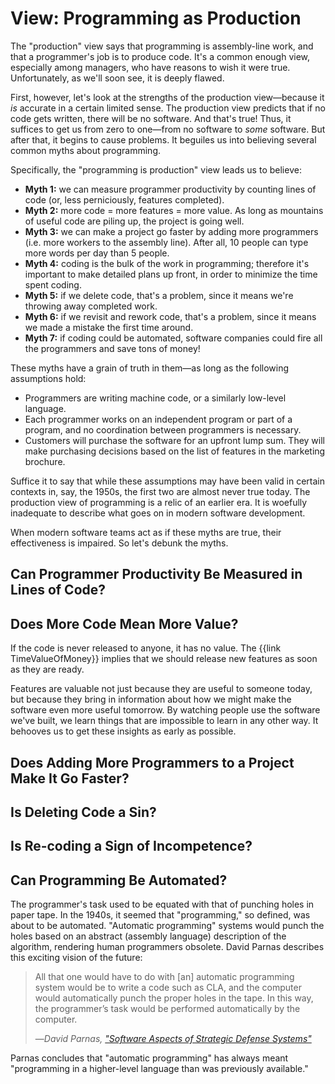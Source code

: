 # View: Programming as Production

The "production" view says that programming is assembly-line work, and that a programmer's job is to produce code. It's a common enough view, especially among managers, who have reasons to wish it were true. Unfortunately, as we'll soon see, it is deeply flawed.

<!--
- The "More" frame: no code means no software, some code means some software. So more code must mean more software.
-->

First, however, let's look at the strengths of the production view—because it *is* accurate in a certain limited sense. The production view predicts that if no code gets written, there will be no software. And that's true! Thus, it suffices to get us from zero to one—from no software to *some* software. But after that, it begins to cause problems. It beguiles us into believing several common myths about programming.

Specifically, the "programming is production" view leads us to believe:

- **Myth 1:** we can measure programmer productivity by counting lines of code (or, less perniciously, features completed).
- **Myth 2:** more code = more features = more value. As long as mountains of useful code are piling up, the project is going well.
- **Myth 3:** we can make a project go faster by adding more programmers (i.e. more workers to the assembly line). After all, 10 people can type more words per day than 5 people.
- **Myth 4:** coding is the bulk of the work in programming; therefore it's important to make detailed plans up front, in order to minimize the time spent coding.
- **Myth 5:** if we delete code, that's a problem, since it means we're throwing away completed work.
- **Myth 6:** if we revisit and rework code, that's a problem, since it means we made a mistake the first time around.
- **Myth 7:** if coding could be automated, software companies could fire all the programmers and save tons of money!

These myths have a grain of truth in them—as long as the following assumptions hold:

- Programmers are writing machine code, or a similarly low-level language.
- Each programmer works on an independent program or part of a program, and no coordination between programmers is necessary.
- Customers will purchase the software for an upfront lump sum. They will make purchasing decisions based on the list of features in the marketing brochure.

Suffice it to say that while these assumptions may have been valid in certain contexts in, say, the 1950s, the first two are almost never true today. The production view of programming is a relic of an earlier era. It is woefully inadequate to describe what goes on in modern software development.

When modern software teams act as if these myths are true, their effectiveness is impaired. So let's debunk the myths.

## Can Programmer Productivity Be Measured in Lines of Code?

## Does More Code Mean More Value?

If the code is never released to anyone, it has no value. The {{link TimeValueOfMoney}} implies that we should release new features as soon as they are ready.

Features are valuable not just because they are useful to someone today, but because they bring in information about how we might make the software even more useful tomorrow. By watching people use the software we've built, we learn things that are impossible to learn in any other way. It behooves us to get these insights as early as possible.

## Does Adding More Programmers to a Project Make It Go Faster?

## Is Deleting Code a Sin?

## Is Re-coding a Sign of Incompetence?

## Can Programming Be Automated?

The programmer's task used to be equated with that of punching holes in paper tape. In the 1940s, it seemed that "programming," so defined, was about to be automated. "Automatic programming" systems would punch the holes based on an abstract (assembly language) description of the algorithm, rendering human programmers obsolete. David Parnas describes this exciting vision of the future:

> All that one would have to do with [an] automatic programming system would be to write a code such as CLA, and the computer would automatically punch the proper holes in the tape. In this way, the programmer’s task would be performed automatically by the computer.
>
> —<cite>David Parnas, ["Software Aspects of Strategic Defense Systems"](https://web.stanford.edu/class/cs99r/readings/parnas1.pdf)</cite>

Parnas concludes that "automatic programming" has always meant "programming in a higher-level language than was previously available."

<!--

Common as the production view is, it doesn't account for a bunch of observations about programming.



If we see programming as producing code, then {{link TestDrivenDevelopment}} makes no sense. Writing automated tests in addition to production code means you have to write approximately twice as many lines to produce a given feature. GeePaw Hill calls this mistaken view the [lump of coding fallacy](https://www.geepawhill.org/2018/04/14/tdd-the-lump-of-coding-fallacy/).

View programming as producing features, and TDD starts to make more sense. Feature production is a more enlightened view of programming than code production (by which I mean, it helps us make better predictions) but it still has flaws—see {{link Programming/Repair}} for the counterpoint.

-->
